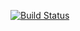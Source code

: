 [![Build Status](https://img.shields.io/circleci/build/github/itsandreramon/SAQS?token=bc05903e0779002807c19e92e6c508340f7a8c49)](https://circleci.com/gh/itsandreramon/SAQS)